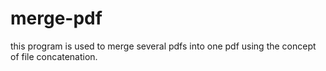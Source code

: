 # merge-pdf
this program is used to merge several pdfs into one pdf using the concept of file concatenation.
